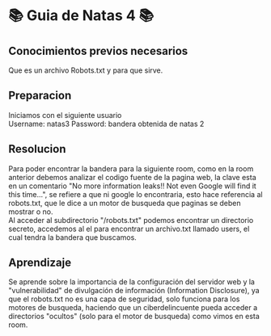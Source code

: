 # 📚 Guia de Natas 4 📚

## Conocimientos previos necesarios 
Que es un archivo Robots.txt y para que sirve.

## Preparacion
Iniciamos con el siguiente usuario  
Username: natas3
Password: bandera obtenida de natas 2

## Resolucion
Para poder encontrar la bandera para la siguiente room, como en la room anterior debemos analizar el codigo fuente de la pagina web, la clave esta en un comentario "No more information leaks!! Not even Google will find it this time...", se refiere a que ni google lo encontraria, esto hace referencia al robots.txt, que le dice a un motor de busqueda que paginas se deben mostrar o no.  
Al acceder al subdirectorio "/robots.txt" podemos encontrar un directorio secreto, accedemos al el para encontrar un archivo.txt llamado users, el cual tendra la bandera que buscamos.  

## Aprendizaje
Se aprende sobre la importancia de la configuración del servidor web y la "vulnerabilidad" de divulgación de información (Information Disclosure), ya que el robots.txt no es una capa de seguridad, solo funciona para los motores de busqueda, haciendo que un ciberdelincuente pueda acceder a directorios "ocultos" (solo para el motor de busqueda) como vimos en esta room.

